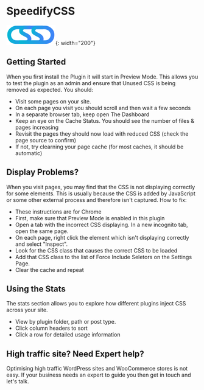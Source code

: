 # SpeedifyCSS

![SpeedifyCSS](assets/logo.svg){: width="200"}

## Getting Started

When you first install the Plugin it will start in Preview Mode. This allows you to test the plugin as an admin and ensure that Unused CSS is being removed as expected. You should:

-   Visit some pages on your site.
-   On each page you visit you should scroll and then wait a few seconds
-   In a separate browser tab, keep open The Dashboard
-   Keep an eye on the Cache Status. You should see the number of files & pages increasing
-   Revisit the pages they should now load with reduced CSS (check the page source to confirm)
-   If not, try clearning your page cache (for most caches, it should be automatic)

## Display Problems?

When you visit pages, you may find that the CSS is not displaying correctly for some elements. This is usually because the CSS is added by JavaScript or some other external process and therefore isn't captured. How to fix:

-   These instructions are for Chrome 
-   First, make sure that Preview Mode is enabled in this plugin
-   Open a tab with the incorrect CSS displaying. In a new  incognito tab, open the same page.
-   On each page, right click the element which isn't displaying correctly and select "Inspect".
-   Look for the CSS class that causes the correct CSS to be loaded
-   Add that CSS class to the list of Force Include Seletors on the Settings Page.
-   Clear the cache and repeat

## Using the Stats

The stats section allows you to explore how different plugins inject CSS across your site.

-   View by plugin folder, path or post type.
-   Click column headers to sort
-   Click a row for detailed usage information

 ## High traffic site? Need Expert help?

Optimising high traffic  WordPress sites and WooCommerce stores is not easy. If your business needs an expert to guide you then get in touch and let's talk.